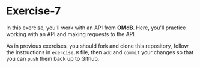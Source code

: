 # Exercise-7
In this exercise, you'll work with an API from  **OMdB**. Here, you'll practice working with an API and making requests to the API

As in previous exercises, you should fork and clone this repository, follow the instructions in `exercise.R` file, then `add` and `commit` your changes so that you can `push` them back up to Github.